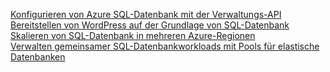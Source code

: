 [Konfigurieren von Azure SQL-Datenbank mit der Verwaltungs-API][1]   
[Bereitstellen von WordPress auf der Grundlage von SQL-Datenbank][4]   
[Skalieren von SQL-Datenbank in mehreren Azure-Regionen][2]   
[Verwalten gemeinsamer SQL-Datenbankworkloads mit Pools für elastische Datenbanken][3]

[1]: https://github.com/Azure-Samples/sql-database-java-manage-db
[2]: https://github.com/Azure-Samples/sql-database-java-manage-sql-databases-across-regions
[3]: ../java-sdk-manage-sql-elastic-pools.md
[4]: https://github.com/Azure-Samples/app-service-java-manage-data-connections-for-web-apps